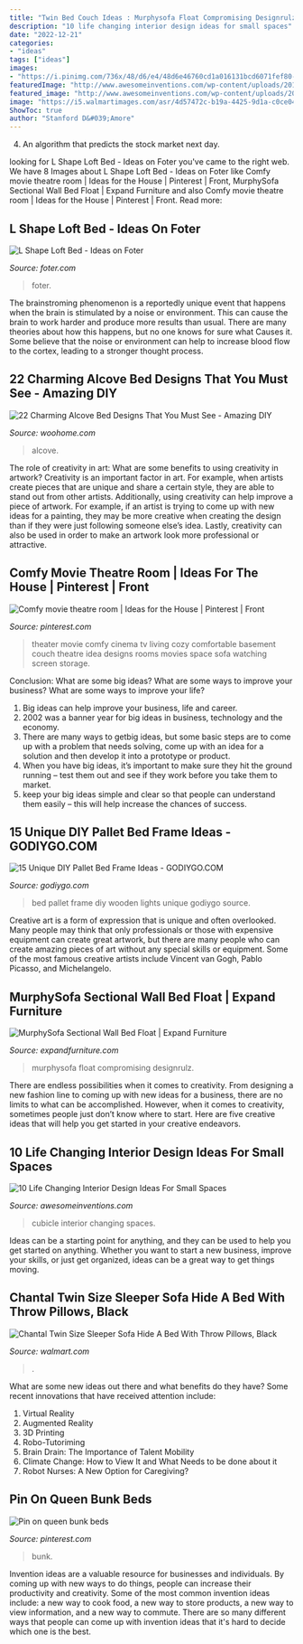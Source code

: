 ```yaml
---
title: "Twin Bed Couch Ideas : Murphysofa Float Compromising Designrulz"
description: "10 life changing interior design ideas for small spaces"
date: "2022-12-21"
categories:
- "ideas"
tags: ["ideas"]
images:
- "https://i.pinimg.com/736x/48/d6/e4/48d6e46760cd1a016131bcd6071fef80--loft-bed-frame-loft-beds.jpg"
featuredImage: "http://www.awesomeinventions.com/wp-content/uploads/2014/12/small-cubicle-room.jpg"
featured_image: "http://www.awesomeinventions.com/wp-content/uploads/2014/12/small-cubicle-room.jpg"
image: "https://i5.walmartimages.com/asr/4d57472c-b19a-4425-9d1a-c0ce047ed493_4.694749576dbb677af0c7d96d6617f130.jpeg"
ShowToc: true
author: "Stanford D&#039;Amore"
---
```



4. An algorithm that predicts the stock market next day.

	

		
looking for L Shape Loft Bed - Ideas on Foter you've came to the right web. We have 8 Images about L Shape Loft Bed - Ideas on Foter like Comfy movie theatre room | Ideas for the House | Pinterest | Front, MurphySofa Sectional Wall Bed Float | Expand Furniture and also Comfy movie theatre room | Ideas for the House | Pinterest | Front. Read more:
		
    
## L Shape Loft Bed - Ideas On Foter

<img loading=lazy src="https://foter.com/photos/title/l-shape-loft-bed.jpg" onerror="this.onerror=null;this.src='https://tse4.mm.bing.net/th?id=OIP.JPbbYtqZeK4detIPlNwNogHaJ6&amp;pid=15.1';" alt="L Shape Loft Bed - Ideas on Foter">

_Source: foter.com_

>foter. 

	

The brainstroming phenomenon is a reportedly unique event that happens when the brain is stimulated by a noise or environment. This can cause the brain to work harder and produce more results than usual. There are many theories about how this happens, but no one knows for sure what Causes it. Some believe that the noise or environment can help to increase blood flow to the cortex, leading to a stronger thought process.

    
## 22 Charming Alcove Bed Designs That You Must See - Amazing DIY

<img loading=lazy src="https://www.woohome.com/wp-content/uploads/2016/07/Built-in-bed-in-a-little-ones-room-15.jpg" onerror="this.onerror=null;this.src='https://tse2.mm.bing.net/th?id=OIP.ZBndQEn24Fke_1WAhGjENQHaJ3&amp;pid=15.1';" alt="22 Charming Alcove Bed Designs That You Must See - Amazing DIY">

_Source: woohome.com_

>alcove. 

	

The role of creativity in art: What are some benefits to using creativity in artwork?
Creativity is an important factor in art. For example, when artists create pieces that are unique and share a certain style, they are able to stand out from other artists. Additionally, using creativity can help improve a piece of artwork. For example, if an artist is trying to come up with new ideas for a painting, they may be more creative when creating the design than if they were just following someone else’s idea. Lastly, creativity can also be used in order to make an artwork look more professional or attractive.

    
## Comfy Movie Theatre Room | Ideas For The House | Pinterest | Front

<img loading=lazy src="https://s-media-cache-ak0.pinimg.com/736x/bb/fc/06/bbfc067e0b3fc43f7ba16c395c6c4f7b.jpg" onerror="this.onerror=null;this.src='https://tse4.mm.bing.net/th?id=OIP.lpti8S8mXT0zv4v3B2UaOgHaE7&amp;pid=15.1';" alt="Comfy movie theatre room | Ideas for the House | Pinterest | Front">

_Source: pinterest.com_

>theater movie comfy cinema tv living cozy comfortable basement couch theatre idea designs rooms movies space sofa watching screen storage. 

	

Conclusion: What are some big ideas? What are some ways to improve your business? What are some ways to improve your life?
1. Big ideas can help improve your business, life and career.
2. 2002 was a banner year for big ideas in business, technology and the economy.
3. There are many ways to getbig ideas, but some basic steps are to come up with a problem that needs solving, come up with an idea for a solution and then develop it into a prototype or product.
4. When you have big ideas, it’s important to make sure they hit the ground running – test them out and see if they work before you take them to market.
5. keep your big ideas simple and clear so that people can understand them easily – this will help increase the chances of success.

    
## 15 Unique DIY Pallet Bed Frame Ideas - GODIYGO.COM

<img loading=lazy src="https://i2.wp.com/godiygo.com/wp-content/uploads/2017/11/Lights-in-the-Pallet-Wooden-Bed.jpg?resize=640%2C859" onerror="this.onerror=null;this.src='https://tse4.mm.bing.net/th?id=OIP.AtJVtl208C8gRFOKpu25TwHaJ8&amp;pid=15.1';" alt="15 Unique DIY Pallet Bed Frame Ideas - GODIYGO.COM">

_Source: godiygo.com_

>bed pallet frame diy wooden lights unique godiygo source. 

	

Creative art is a form of expression that is unique and often overlooked. Many people may think that only professionals or those with expensive equipment can create great artwork, but there are many people who can create amazing pieces of art without any special skills or equipment. Some of the most famous creative artists include Vincent van Gogh, Pablo Picasso, and Michelangelo.

    
## MurphySofa Sectional Wall Bed Float | Expand Furniture

<img loading=lazy src="https://expandfurniture.com/wp-content/uploads/2013/05/MurphySofa-sectional-wall-bed-opened-sold-by-expand-furniture.jpg" onerror="this.onerror=null;this.src='https://tse3.mm.bing.net/th?id=OIP.YhCA2ylSHE71zQYnZdOeLAHaFm&amp;pid=15.1';" alt="MurphySofa Sectional Wall Bed Float | Expand Furniture">

_Source: expandfurniture.com_

>murphysofa float compromising designrulz. 

	

There are endless possibilities when it comes to creativity. From designing a new fashion line to coming up with new ideas for a business, there are no limits to what can be accomplished. However, when it comes to creativity, sometimes people just don’t know where to start. Here are five creative ideas that will help you get started in your creative endeavors.

    
## 10 Life Changing Interior Design Ideas For Small Spaces

<img loading=lazy src="http://www.awesomeinventions.com/wp-content/uploads/2014/12/small-cubicle-room.jpg" onerror="this.onerror=null;this.src='https://tse3.mm.bing.net/th?id=OIP.L43zraIPZ1cwqzqW3cMhCgHaLa&amp;pid=15.1';" alt="10 Life Changing Interior Design Ideas For Small Spaces">

_Source: awesomeinventions.com_

>cubicle interior changing spaces. 

	

Ideas can be a starting point for anything, and they can be used to help you get started on anything. Whether you want to start a new business, improve your skills, or just get organized, ideas can be a great way to get things moving.

    
## Chantal Twin Size Sleeper Sofa Hide A Bed With Throw Pillows, Black

<img loading=lazy src="https://i5.walmartimages.com/asr/4d57472c-b19a-4425-9d1a-c0ce047ed493_4.694749576dbb677af0c7d96d6617f130.jpeg" onerror="this.onerror=null;this.src='https://tse1.mm.bing.net/th?id=OIP.O9SnZXdr-dS3MtUChLItrQHaFn&amp;pid=15.1';" alt="Chantal Twin Size Sleeper Sofa Hide A Bed With Throw Pillows, Black">

_Source: walmart.com_

>. 

	

What are some new ideas out there and what benefits do they have?
Some recent innovations that have received attention include: 
1. Virtual Reality 
2. Augmented Reality 
3. 3D Printing 
4. Robo-Tutoriming 
5. Brain Drain: The Importance of Talent Mobility 
6. Climate Change: How to View It and What Needs to be done about it 
7. Robot Nurses: A New Option for Caregiving?

    
## Pin On Queen Bunk Beds

<img loading=lazy src="https://i.pinimg.com/736x/48/d6/e4/48d6e46760cd1a016131bcd6071fef80--loft-bed-frame-loft-beds.jpg" onerror="this.onerror=null;this.src='https://tse2.mm.bing.net/th?id=OIP.hwpSckZdFvQ9SHlQfTDidQHaJ3&amp;pid=15.1';" alt="Pin on queen bunk beds">

_Source: pinterest.com_

>bunk. 

	

Invention ideas are a valuable resource for businesses and individuals. By coming up with new ways to do things, people can increase their productivity and creativity. Some of the most common invention ideas include: a new way to cook food, a new way to store products, a new way to view information, and a new way to commute. There are so many different ways that people can come up with invention ideas that it's hard to decide which one is the best.

